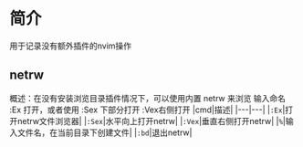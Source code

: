 # 简介
用于记录没有额外插件的nvim操作
## netrw
概述：在没有安装浏览目录插件情况下，可以使用内置 netrw 来浏览
输入命名 :Ex 打开，或者使用 :Sex 下部分打开 :Vex右侧打开
|cmd|描述|
|---|---|
|`:Ex`|打开netrw文件浏览器|
|`:Sex`|水平向上打开netrw|
|`:Vex`|垂直右侧打开netrw|
|`%`|输入文件名，在当前目录下创建文件|
|`:bd`|退出netrw|

